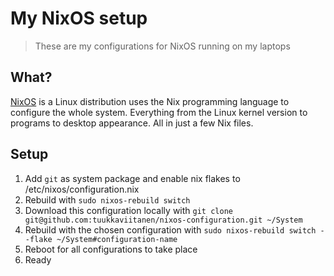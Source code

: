 # My NixOS setup

> These are my configurations for NixOS running on my laptops

## What?

[NixOS](https://nixos.org) is a Linux distribution uses the Nix programming language to configure the whole system. Everything from the Linux kernel version to programs to desktop appearance. All in just a few Nix files.

## Setup

1. Add `git` as system package and enable nix flakes to /etc/nixos/configuration.nix
2. Rebuild with `sudo nixos-rebuild switch`
4. Download this configuration locally with `git clone git@github.com:tuukkaviitanen/nixos-configuration.git ~/System`
5. Rebuild with the chosen configuration with `sudo nixos-rebuild switch --flake ~/System#configuration-name`
6. Reboot for all configurations to take place
7. Ready
